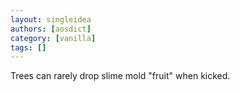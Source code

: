 ```yaml
---
layout: singleidea
authors: [aosdict]
category: [vanilla]
tags: []
---
```

Trees can rarely drop slime mold "fruit" when kicked.
